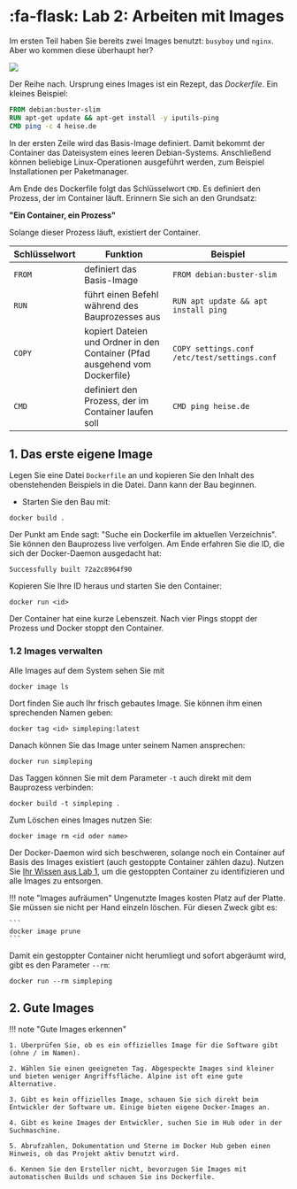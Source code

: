# :fa-flask: Lab 2: Arbeiten mit Images

Im ersten Teil haben Sie bereits zwei Images benutzt: `busyboy` und `nginx`. Aber wo kommen diese überhaupt her?

![ ](https://heise.cloudimg.io/width/900/q65.png-lossy-65.webp-lossy-65.foil1/_www-heise-de_/select/ct/2017/15/1500578738258740/contentimages/image-1499146982969054.jpg)

Der Reihe nach. Ursprung eines Images ist ein Rezept, das *Dockerfile*. Ein kleines Beispiel:

```dockerfile
FROM debian:buster-slim
RUN apt-get update && apt-get install -y iputils-ping
CMD ping -c 4 heise.de
```

In der ersten Zeile wird das Basis-Image definiert. Damit bekommt der Container das Dateisystem eines leeren Debian-Systems. Anschließend können beliebige Linux-Operationen ausgeführt werden, zum Beispiel Installationen per Paketmanager.

Am Ende des Dockerfile folgt das Schlüsselwort `CMD`. Es definiert den Prozess, der im Container läuft. Erinnern Sie sich an den Grundsatz:

**"Ein Container, ein Prozess"**

Solange dieser Prozess läuft, existiert der Container.


|Schlüsselwort|Funktion|Beispiel|
|---|---|---|
|`FROM`|definiert das Basis-Image|`FROM debian:buster-slim`|
|`RUN`|führt einen Befehl während des Bauprozesses aus|`RUN apt update && apt install ping`|
|`COPY`|kopiert Dateien und Ordner in den Container (Pfad ausgehend vom Dockerfile)|`COPY settings.conf /etc/test/settings.conf`|
|`CMD`|definiert den Prozess, der im Container laufen soll|`CMD ping heise.de`|


## 1. Das erste eigene Image

Legen Sie eine Datei `Dockerfile` an und kopieren Sie den Inhalt des obenstehenden Beispiels in die Datei. Dann kann der Bau beginnen.

* Starten Sie den Bau mit:

```
docker build .
```

Der Punkt am Ende sagt: "Suche ein Dockerfile im aktuellen Verzeichnis". Sie können den Bauprozess live verfolgen. Am Ende erfahren Sie die ID, die sich der Docker-Daemon ausgedacht hat:

```
Successfully built 72a2c8964f90
```

Kopieren Sie Ihre ID heraus und starten Sie den Container:

```
docker run <id>
```

Der Container hat eine kurze Lebenszeit. Nach vier Pings stoppt der Prozess und Docker stoppt den Container.

### 1.2 Images verwalten

Alle Images auf dem System sehen Sie mit

```
docker image ls
```

Dort finden Sie auch Ihr frisch gebautes Image. Sie können ihm einen sprechenden Namen geben:

```
docker tag <id> simpleping:latest
```

Danach können Sie das Image unter seinem Namen ansprechen:

```
docker run simpleping
```

Das Taggen können Sie mit dem Parameter `-t` auch direkt mit dem Bauprozess verbinden:

```
docker build -t simpleping .
```

Zum Löschen eines Images nutzen Sie:

```
docker image rm <id oder name>
```

Der Docker-Daemon wird sich beschweren, solange noch ein Container auf Basis des Images existiert (auch gestoppte Container zählen dazu). Nutzen Sie [Ihr Wissen aus Lab 1](../lab1/#4-zusammenfassung), um die gestoppten Container zu identifizieren und alle Images zu entsorgen.

!!! note "Images aufräumen"
    Ungenutzte Images kosten Platz auf der Platte. Sie müssen sie nicht per Hand einzeln löschen. Für diesen Zweck gibt es:

    ```
    docker image prune
    ```

Damit ein gestoppter Container nicht herumliegt und sofort abgeräumt wird, gibt es den Parameter `--rm`:


```
docker run --rm simpleping
```


## 2. Gute Images

!!! note "Gute Images erkennen"

    1. Überprüfen Sie, ob es ein offizielles Image für die Software gibt (ohne / im Namen).

    2. Wählen Sie einen geeigneten Tag. Abgespeckte Images sind kleiner und bieten weniger Angriffsfläche. Alpine ist oft eine gute Alternative.

    3. Gibt es kein offizielles Image, schauen Sie sich direkt beim Entwickler der Software um. Einige bieten eigene Docker-Images an.

    4. Gibt es keine Images der Entwickler, suchen Sie im Hub oder in der Suchmaschine.

    5. Abrufzahlen, Dokumentation und Sterne im Docker Hub geben einen Hinweis, ob das Projekt aktiv benutzt wird.

    6. Kennen Sie den Ersteller nicht, bevorzugen Sie Images mit automatischen Builds und schauen Sie ins Dockerfile.